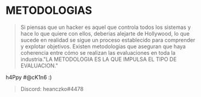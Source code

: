 # METODOLOGIAS

> Si piensas que un hacker es aquel que controla todos los sistemas y hace lo que quiere con ellos, deberias alejarte de Hollywood, lo que sucede en realidad se sigue un proceso establecido para comprender y explotar objetivos. Existen metodologias que aseguran que haya coherencia entre cómo se realizan las evaluaciones en toda la industria."LA METODOLOGIA ES LA QUE IMPULSA EL TIPO DE EVALUACION."

h4Ppy #@cK1n6 :)
> Discord: heanczko#4478
